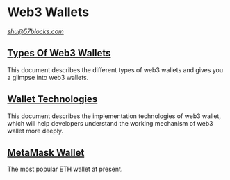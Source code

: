 # Web3 Wallets

*shu@57blocks.com*

## [Types Of Web3 Wallets](./types-of-web3-wallets.md)

This document describes the different types of web3 wallets and gives you a glimpse into web3 wallets.

## [Wallet Technologies](./wallet-technologies.md)

This document describes the implementation technologies of web3 wallet, which will help developers understand the working mechanism of web3 wallet more deeply.

## [MetaMask Wallet](./metamask-wallet.md)

The most popular ETH wallet at present.

